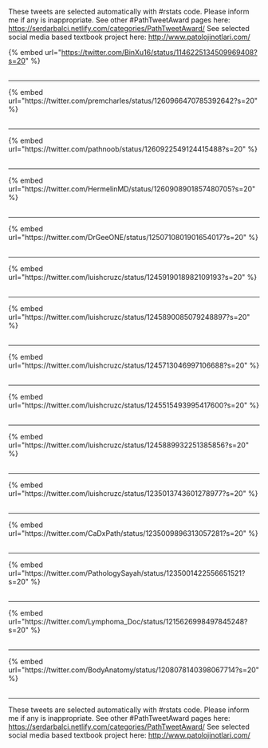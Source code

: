 

These tweets are selected automatically with #rstats code. Please inform me if any is inappropriate.
See other #PathTweetAward pages here: https://serdarbalci.netlify.com/categories/PathTweetAward/ 
See selected social media based textbook project here: http://www.patolojinotlari.com/

{% embed url="https://twitter.com/BinXu16/status/1146225134509969408?s=20" %}<br>
<br>
<hr>
{% embed url="https://twitter.com/premcharles/status/1260966470785392642?s=20" %}<br>
<br>
<hr>
{% embed url="https://twitter.com/pathnoob/status/1260922549124415488?s=20" %}<br>
<br>
<hr>
{% embed url="https://twitter.com/HermelinMD/status/1260908901857480705?s=20" %}<br>
<br>
<hr>
{% embed url="https://twitter.com/DrGeeONE/status/1250710801901654017?s=20" %}<br>
<br>
<hr>
{% embed url="https://twitter.com/luishcruzc/status/1245919018982109193?s=20" %}<br>
<br>
<hr>
{% embed url="https://twitter.com/luishcruzc/status/1245890085079248897?s=20" %}<br>
<br>
<hr>
{% embed url="https://twitter.com/luishcruzc/status/1245713046997106688?s=20" %}<br>
<br>
<hr>
{% embed url="https://twitter.com/luishcruzc/status/1245515493995417600?s=20" %}<br>
<br>
<hr>
{% embed url="https://twitter.com/luishcruzc/status/1245889932251385856?s=20" %}<br>
<br>
<hr>
{% embed url="https://twitter.com/luishcruzc/status/1235013743601278977?s=20" %}<br>
<br>
<hr>
{% embed url="https://twitter.com/CaDxPath/status/1235009896313057281?s=20" %}<br>
<br>
<hr>
{% embed url="https://twitter.com/PathologySayah/status/1235001422556651521?s=20" %}<br>
<br>
<hr>
{% embed url="https://twitter.com/Lymphoma_Doc/status/1215626998497845248?s=20" %}<br>
<br>
<hr>
{% embed url="https://twitter.com/BodyAnatomy/status/1208078140398067714?s=20" %}<br>
<br>
<hr>


These tweets are selected automatically with #rstats code. Please inform me if any is inappropriate.
See other #PathTweetAward pages here: https://serdarbalci.netlify.com/categories/PathTweetAward/ 
See selected social media based textbook project here: http://www.patolojinotlari.com/
